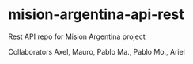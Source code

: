# mision-argentina-api-rest
Rest API repo for Mision Argentina project


Collaborators
Axel, Mauro, Pablo Ma., Pablo Mo., Ariel 
